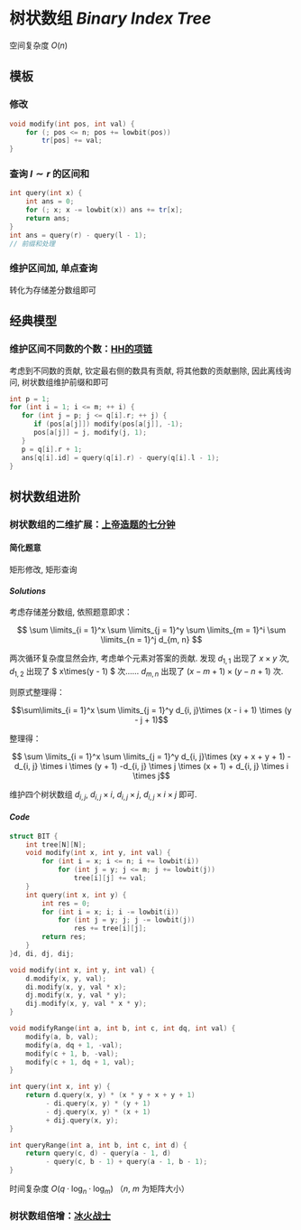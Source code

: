 # 树状数组 $Binary\ Index\ Tree$

空间复杂度 $O(n)$

## 模板

### 修改

```cpp
void modify(int pos, int val) {
    for (; pos <= n; pos += lowbit(pos))
        tr[pos] += val;
}
```

### 查询 $l \sim r$ 的区间和

```cpp
int query(int x) {
    int ans = 0;
    for (; x; x -= lowbit(x)) ans += tr[x];
    return ans;
}
int ans = query(r) - query(l - 1);
// 前缀和处理 
```

### 维护区间加, 单点查询

转化为存储差分数组即可

## 经典模型

### 维护区间不同数的个数：[HH的项链](https://www.luogu.com.cn/problem/P1972)

考虑到不同数的贡献, 钦定最右侧的数具有贡献, 将其他数的贡献删除, 因此离线询问, 树状数组维护前缀和即可

```cpp
int p = 1;
for (int i = 1; i <= m; ++ i) {
   for (int j = p; j <= q[i].r; ++ j) {
      if (pos[a[j]]) modify(pos[a[j]], -1);
      pos[a[j]] = j, modify(j, 1);
   }
   p = q[i].r + 1;
   ans[q[i].id] = query(q[i].r) - query(q[i].l - 1);
}
```

## 树状数组进阶

### 树状数组的二维扩展：[上帝造题的七分钟](https://www.luogu.com.cn/problem/P4514)

#### 简化题意

矩形修改, 矩形查询

#### $Solutions$

考虑存储差分数组, 依照题意即求：

$$ \sum \limits_{i = 1}^x \sum \limits_{j = 1}^y \sum \limits_{m = 1}^i \sum \limits_{n = 1}^j d_{m, n} $$

两次循环复杂度显然会炸, 考虑单个元素对答案的贡献. 发现 $d_{1, 1}$ 出现了 $x \times y$ 次, $d_{1, 2}$ 出现了 $ x\times(y - 1) $ 次...... $d_{m, n}$ 出现了 $(x - m + 1) \times (y - n + 1)$ 次. 

则原式整理得：

$$\sum\limits_{i = 1}^x \sum \limits_{j = 1}^y d_{i, j}\times (x - i + 1) \times (y - j + 1)$$

整理得：

$$ \sum \limits_{i = 1}^x \sum \limits_{j = 1}^y d_{i, j}\times (xy + x + y + 1) - d_{i, j} \times i \times (y + 1) -d_{i, j} \times j \times (x + 1) + d_{i, j} \times i \times j$$

维护四个树状数组 $d_{i, j}$, $d_{i, j} \times i$, $d_{i, j} \times j$, $d_{i, j} \times i \times j$ 即可. 

#### $Code$

```cpp
struct BIT {
	int tree[N][N];
	void modify(int x, int y, int val) {
		for (int i = x; i <= n; i += lowbit(i))
			for (int j = y; j <= m; j += lowbit(j))
				tree[i][j] += val;
	}
	int query(int x, int y) {
		int res = 0;
		for (int i = x; i; i -= lowbit(i))
			for (int j = y; j; j -= lowbit(j))
				res += tree[i][j];
		return res;
	}
}d, di, dj, dij;

void modify(int x, int y, int val) {
	d.modify(x, y, val);
	di.modify(x, y, val * x);
	dj.modify(x, y, val * y);
	dij.modify(x, y, val * x * y);
}

void modifyRange(int a, int b, int c, int dq, int val) {
	modify(a, b, val);
	modify(a, dq + 1, -val);
	modify(c + 1, b, -val);
	modify(c + 1, dq + 1, val);
}

int query(int x, int y) {
	return d.query(x, y) * (x * y + x + y + 1)
		 - di.query(x, y) * (y + 1)
		 - dj.query(x, y) * (x + 1)
		 + dij.query(x, y);
}

int queryRange(int a, int b, int c, int d) {
	return query(c, d) - query(a - 1, d)
		 - query(c, b - 1) + query(a - 1, b - 1);
}
```

时间复杂度 $O(q \cdot \log_n \cdot \log_m)$ （$n$, $m$ 为矩阵大小）

### 树状数组倍增：[冰火战士](https://www.luogu.com.cn/problem/P6619)

